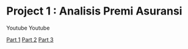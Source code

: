# Project 1 : Analisis Premi Asuransi

Youtube Youtube

[Part 1](https://youtu.be/fjwYBLdUm_8)
[Part 2](https://youtu.be/VZCtdmWGLOg)
[Part 3](https://youtu.be/57JX-tB9wfw)
